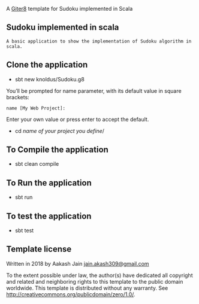 A [Giter8][g8] template for Sudoku implemented in Scala

## Sudoku implemented in scala
	A basic application to show the implementation of Sudoku algorithm in scala.

## Clone the application
	
* sbt new knoldus/Sudoku.g8

You’ll be prompted for name parameter, with its default value in square brackets:

    name [My Web Project]: 

Enter your own value or press enter to accept the default.

* cd _name of your project you define_/

## To Compile the application

* sbt clean compile

## To Run the application 

* sbt run

## To test the application

* sbt test


Template license
----------------
Written in 2018 by Aakash Jain jain.akash309@gmail.com

To the extent possible under law, the author(s) have dedicated all copyright and related
and neighboring rights to this template to the public domain worldwide.
This template is distributed without any warranty. See <http://creativecommons.org/publicdomain/zero/1.0/>.

[g8]: http://www.foundweekends.org/giter8/
